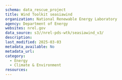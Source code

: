 ```yaml
---
schema: data_rescue_project 
title: Wind Toolkit seasiawind
organization: National Renewable Energy Laboratory
agency: Department of Energy
websites: nrel.gov
data_source: s3//nrel-pds-wtk/seasiawind_v3/
description: 
last_modified: 2025-03-03
metadata_available: No
metadata_url: 
category:
  - Energy 
  - Climate & Environment 
resources:
---
```

